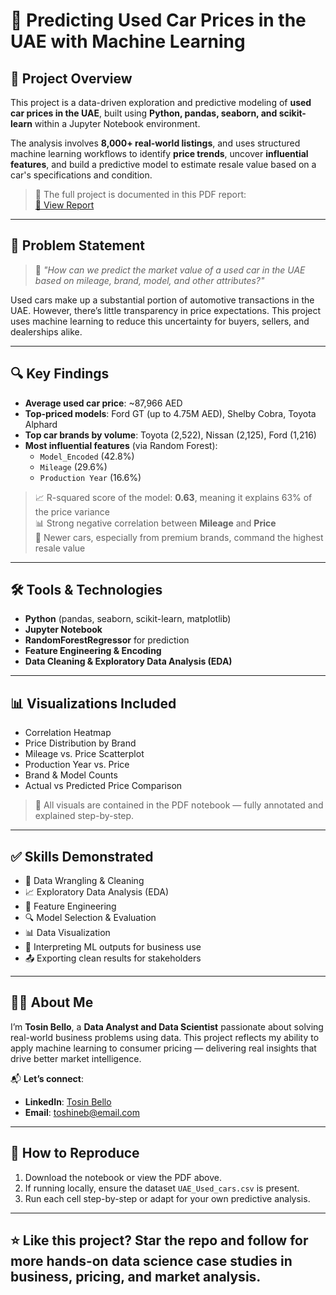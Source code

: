 # 🚗 Predicting Used Car Prices in the UAE with Machine Learning

## 📌 Project Overview

This project is a data-driven exploration and predictive modeling of **used car prices in the UAE**, built using **Python, pandas, seaborn, and scikit-learn** within a Jupyter Notebook environment.

The analysis involves **8,000+ real-world listings**, and uses structured machine learning workflows to identify **price trends**, uncover **influential features**, and build a predictive model to estimate resale value based on a car's specifications and condition.

> 📄 The full project is documented in this PDF report:  
> [📘 View Report](./car%20prices%20in%20UAE%20-%20Jupyter%20Notebook.pdf)

---

## 🎯 Problem Statement

> 💬 _"How can we predict the market value of a used car in the UAE based on mileage, brand, model, and other attributes?"_

Used cars make up a substantial portion of automotive transactions in the UAE. However, there’s little transparency in price expectations. This project uses machine learning to reduce this uncertainty for buyers, sellers, and dealerships alike.

---

## 🔍 Key Findings

- **Average used car price**: ~87,966 AED  
- **Top-priced models**: Ford GT (up to 4.75M AED), Shelby Cobra, Toyota Alphard  
- **Top car brands by volume**: Toyota (2,522), Nissan (2,125), Ford (1,216)  
- **Most influential features** (via Random Forest):
  - `Model_Encoded` (42.8%)
  - `Mileage` (29.6%)
  - `Production Year` (16.6%)

> 📈 R-squared score of the model: **0.63**, meaning it explains 63% of the price variance  
> 📊 Strong negative correlation between **Mileage** and **Price**  
> 📆 Newer cars, especially from premium brands, command the highest resale value

---

## 🛠 Tools & Technologies

- **Python** (pandas, seaborn, scikit-learn, matplotlib)
- **Jupyter Notebook**
- **RandomForestRegressor** for prediction
- **Feature Engineering & Encoding**
- **Data Cleaning & Exploratory Data Analysis (EDA)**

---

## 📊 Visualizations Included

- Correlation Heatmap  
- Price Distribution by Brand  
- Mileage vs. Price Scatterplot  
- Production Year vs. Price  
- Brand & Model Counts  
- Actual vs Predicted Price Comparison

> 📌 All visuals are contained in the PDF notebook — fully annotated and explained step-by-step.

---

## ✅ Skills Demonstrated

- 🧼 Data Wrangling & Cleaning  
- 📈 Exploratory Data Analysis (EDA)  
- 🧠 Feature Engineering  
- 🔍 Model Selection & Evaluation  
- 📊 Data Visualization  
- 🧠 Interpreting ML outputs for business use  
- 📤 Exporting clean results for stakeholders

---

## 👨‍💼 About Me

I’m **Tosin Bello**, a **Data Analyst and Data Scientist** passionate about solving real-world business problems using data. This project reflects my ability to apply machine learning to consumer pricing — delivering real insights that drive better market intelligence.

📬 **Let’s connect**:

- **LinkedIn**: [Tosin Bello](https://www.linkedin.com/in/tosinbellofin)  
- **Email**: toshineb@email.com  

---

## 📂 How to Reproduce

1. Download the notebook or view the PDF above.
2. If running locally, ensure the dataset `UAE_Used_cars.csv` is present.
3. Run each cell step-by-step or adapt for your own predictive analysis.

---

## ⭐ Like this project? Star the repo and follow for more hands-on data science case studies in business, pricing, and market analysis.
